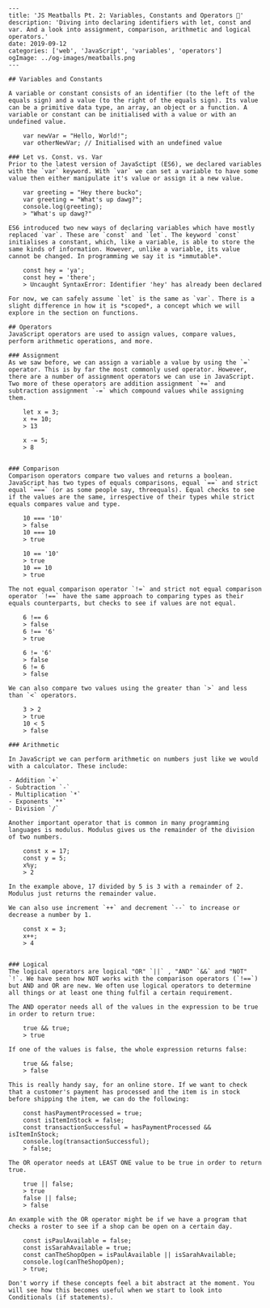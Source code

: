     ---
    title: 'JS Meatballs Pt. 2: Variables, Constants and Operators 🚀'
    description: 'Diving into declaring identifiers with let, const and var. And a look into assignment, comparison, arithmetic and logical operators.'
    date: 2019-09-12
    categories: ['web', 'JavaScript', 'variables', 'operators']
    ogImage: ../og-images/meatballs.png
    ---

    ## Variables and Constants

    A variable or constant consists of an identifier (to the left of the equals sign) and a value (to the right of the equals sign). Its value can be a primitive data type, an array, an object or a function. A variable or constant can be initialised with a value or with an undefined value.

        var newVar = "Hello, World!";
        var otherNewVar; // Initialised with an undefined value
        
    ### Let vs. Const. vs. Var
    Prior to the latest version of JavaSctipt (ES6), we declared variables with the `var` keyword. With `var` we can set a variable to have some value then either manipulate it's value or assign it a new value.

        var greeting = "Hey there bucko";
        var greeting = "What's up dawg?";
        console.log(greeting);
        > "What's up dawg?"

    ES6 introduced two new ways of declaring variables which have mostly replaced `var`. These are `const` and `let`. The keyword `const` initialises a constant, which, like a variable, is able to store the same kinds of information. However, unlike a variable, its value cannot be changed. In programming we say it is *immutable*. 

        const hey = 'ya';
        const hey = 'there';
        > Uncaught SyntaxError: Identifier 'hey' has already been declared

    For now, we can safely assume `let` is the same as `var`. There is a slight difference in how it is *scoped*, a concept which we will explore in the section on functions. 

    ## Operators
    JavaScript operators are used to assign values, compare values, perform arithmetic operations, and more.

    ### Assignment
    As we saw before, we can assign a variable a value by using the `=` operator. This is by far the most commonly used operator. However, there are a number of assignment operators we can use in JavaScript. Two more of these operators are addition assignment `+=` and subtraction assignment `-=` which compound values while assigning them.

        let x = 3;
        x += 10;
        > 13
        
        x -= 5;
        > 8


    ### Comparison
    Comparison operators compare two values and returns a boolean. JavaScript has two types of equals comparisons, equal `==` and strict equal `===` (or as some people say, threequals). Equal checks to see if the values are the same, irrespective of their types while strict equals compares value and type.

        10 === '10'
        > false
        10 === 10
        > true
        
        10 == '10'
        > true
        10 == 10
        > true

    The not equal comparison operator `!=` and strict not equal comparison operator `!==` have the same approach to comparing types as their equals counterparts, but checks to see if values are not equal.

        6 !== 6
        > false
        6 !== '6'
        > true
        
        6 != '6'
        > false
        6 != 6
        > false
        
    We can also compare two values using the greater than `>` and less than `<` operators.

        3 > 2
        > true
        10 < 5
        > false

    ### Arithmetic 

    In JavaScript we can perform arithmetic on numbers just like we would with a calculator. These include:

    - Addition `+`
    - Subtraction `-`
    - Multiplication `*`
    - Exponents `**`
    - Division `/`

    Another important operator that is common in many programming languages is modulus. Modulus gives us the remainder of the division of two numbers.

        const x = 17;
        const y = 5;
        x%y;
        > 2

    In the example above, 17 divided by 5 is 3 with a remainder of 2. Modulus just returns the remainder value.

    We can also use increment `++` and decrement `--` to increase or decrease a number by 1.

        const x = 3;
        x++;
        > 4
        

    ### Logical
    The logical operators are logical "OR" `||` , "AND" `&&` and "NOT" `!`. We have seen how NOT works with the comparison operators (`!==`) but AND and OR are new. We often use logical operators to determine all things or at least one thing fulfil a certain requirement. 

    The AND operator needs all of the values in the expression to be true in order to return true:

        true && true;
        > true

    If one of the values is false, the whole expression returns false:

        true && false;
        > false

    This is really handy say, for an online store. If we want to check that a customer's payment has processed and the item is in stock before shipping the item, we can do the following:

        const hasPaymentProcessed = true;
        const isItemInStock = false;
        const transactionSuccessful = hasPaymentProcessed && isItemInStock;
        console.log(transactionSuccessful);
        > false;

    The OR operator needs at LEAST ONE value to be true in order to return true.

        true || false;
        > true
        false || false;
        > false

    An example with the OR operator might be if we have a program that checks a roster to see if a shop can be open on a certain day.

        const isPaulAvailable = false;
        const isSarahAvailable = true;
        const canTheShopOpen = isPaulAvailable || isSarahAvailable;
        console.log(canTheShopOpen);
        > true;

    Don't worry if these concepts feel a bit abstract at the moment. You will see how this becomes useful when we start to look into Conditionals (if statements).
